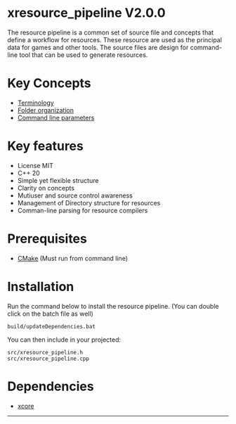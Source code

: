 # xresource_pipeline V2.0.0

The resource pipeline is a common set of source file and concepts that define a workflow for resources.
These resource are used as the principal data for games and other tools.
The source files are design for command-line tool that can be used to generate resources.

# Key Concepts
* [Terminology](Documentation/Terminology.md)
* [Folder organization](Documentation/FolderOrganization.md)
* [Command line parameters](Documentation/CommadLineParameters.md)

# Key features
* License MIT
* C++ 20
* Simple yet flexible structure
* Clarity on concepts
* Mutiuser and source control awareness 
* Management of Directory structure for resources
* Comman-line parsing for resource compilers

# Prerequisites
* [CMake](https://cmake.org/download/) (Must run from command line)

# Installation

Run the command below to install the resource pipeline.
(You can double click on the batch file as well)
```
build/updateDependencies.bat
```

You can then include in your projected:
```
src/xresource_pipeline.h
src/xresource_pipeline.cpp
```

# Dependencies 
* [xcore](https://gitlab.com/LIONant/xcore)


---